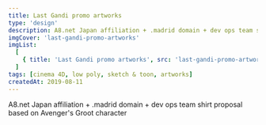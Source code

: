```yaml
---
title: Last Gandi promo artworks
type: 'design'
description: A8.net Japan affiliation + .madrid domain + dev ops team shirt proposal based on Avenger's Grootcharacter.
imgCover: 'last-gandi-promo-artworks'
imgList:
  [
    { title: 'Last Gandi promo artworks', src: 'last-gandi-promo-artworks_1' },
  ]
tags: [cinema 4D, low poly, sketch & toon, artworks]
createdAt: 2019-08-11
---
```


A8.net Japan affiliation + .madrid domain + dev ops team shirt proposal based on Avenger's Groot character